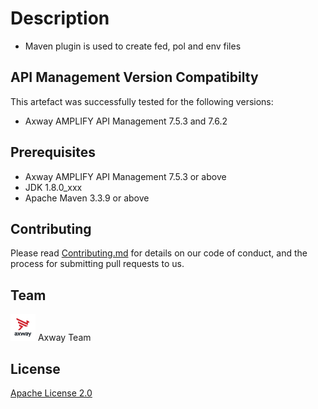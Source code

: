 # Description
- Maven plugin is used to create fed, pol and env files 


## API Management Version Compatibilty
This artefact was successfully tested for the following versions:
- Axway AMPLIFY API Management 7.5.3 and 7.6.2


## Prerequisites

- Axway AMPLIFY API Management 7.5.3 or above
- JDK 1.8.0_xxx
- Apache Maven 3.3.9 or above 


## Contributing
Please read [Contributing.md](https://github.com/Axway-API-Management-Plus/Common/blob/master/Contributing.md) for details on our code of conduct, and the process for submitting pull requests to us.

## Team

![alt text](https://github.com/Axway-API-Management-Plus/Common/blob/master/img/AxwayLogoSmall.png)
Axway Team



## License
[Apache License 2.0](/LICENSE)

